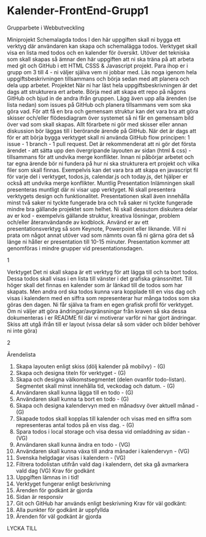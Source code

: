 # Kalender-FrontEnd-Grupp1
Grupparbete i Webbutveckling

Miniprojekt
Schemalagda todos
I den här uppgiften skall ni bygga ett verktyg där användaren kan skapa och schemalägga
todos. Verktyget skall visa en lista med todos och en kalender för översikt. Utöver det
tekniska som skall skapas så ämnar den här uppgiften att ni ska träna på att arbeta med
git och GitHub i ett HTML CSSS & Javascript projekt.
Para ihop er i grupp om 3 till 4 - ni väljer själva vem ni jobbar med. Läs noga igenom hela
uppgiftsbeskrivningen tillsammans och börja sedan med att planera och dela upp arbetet.
Projektet
När ni har läst hela uppgiftsbeskrivningen är det dags att strukturera ert arbete. Börja
med att skapa ett repo på någons GitHub och bjud in de andra ifrån gruppen. Lägg även
upp alla ärenden (se lista nedan) som issues på GitHub och planera tillsammans vem som
ska göra vad. För att få en bra och gemensam struktur kan det vara bra att göra skisser
och/eller flödesdiagram över systemet så ni får en gemensam bild över vad som skall
skapas. Allt förarbete ni gör med skisser eller annan diskussion bör läggas till i berörande
ärende på GitHub. När det är dags att för er att börja bygga verktyget skall ni använda
GitHub flow principen: 1 issue - 1 branch - 1 pull request.
Det är rekommenderat att ni gör det första ärendet - att sätta upp den övergripande
layouten av sidan (html & css) - tillsammans för att undvika merge konflikter. Innan ni
påbörjar arbetet och tar egna ärende bör ni fundera på hur ni ska strukturera ert projekt
och vilka filer som skall finnas. Exempelvis kan det vara bra att skapa en javascript fil för
varje del i verktyget, todos.js, calendar.js och today.js, det hjälper er också att undvika merge
konflikter.
Muntlig Presentation
Inlämningen skall presenteras muntligt där ni visar upp verktyget. Ni skall presentera
verktygets design och funktionalitet. Presentationen skall även innehålla minst två saker
ni tyckte fungerade bra och två saker ni tyckte fungerade mindre bra gällande projektet
som helhet. Ni skall dessutom diskutera delar av er kod - exempelvis gällande struktur,
kreativa lösningar, problem och/eller återanvändande av kodblock. Använd er av ett
presentationsverktyg så som Keynote, Powerpoint eller liknande. Vill ni prata om något
annat utöver vad som nämnts ovan få ni gärna göra det så länge ni håller er presentation
till 10-15 minuter.
Presentation kommer att genomföras i mindre grupper vid presentationsdagen.

1

Verktyget
Det ni skall skapa är ett verktyg för att lägga till och ta bort todos. Dessa todos skall visas i
en lista till vänster i det grafiska gränssnittet. Till höger skall det finnas en kalender som är
länkad till de todos som har skapats. Men andra ord ska todos kunna vara kopplade till en
viss dag och visas i kalendern med en siffra som representerar hur många todos som ska
göras den dagen. Ni får själva ta fram en egen grafisk profil för verktyget. Om ni väljer att
göra ändringar/avgränsningar från kraven så ska dessa dokumenteras i er README fil
där vi motiverar varför ni har gjort ändringar.
Skiss att utgå ifrån till er layout (vissa delar så som väder och bilder behöver ni inte göra)

2

Ärendelista
1. Skapa layouten enligt skiss (dölj kalender på mobilvy) - (G)
2. Skapa och designa titeln för verktyget - (G)
3. Skapa och designa välkomstsegmentet (delen ovanför todo-listan). Segmentet skall
minst innehålla tid, veckodag och datum. - (G)
4. Användaren skall kunna lägga till en todo - (G)
5. Användaren skall kunna ta bort en todo - (G)
6. Skapa och designa kalendervyn med en månadsvy över aktuell månad - (G)
7. Skapade todos skall kopplas till kalender och visas med en siffra som representeras
antal todos på en viss dag. - (G)
8. Spara todos i local storage och visa dessa vid omladdning av sidan - (VG)
9. Användaren skall kunna ändra en todo - (VG)
10. Användaren skall kunna växa till andra månader i kalendervyn - (VG)
11. Svenska helgdagar visas i kalendern - (VG)
12. Filtrera todolistan utifrån vald dag i kalendern, det ska gå avmarkera vald dag (VG)
Krav för godkänt
1. Uppgiften lämnas in i tid!
2. Verktyget fungerar enligt beskrivning
3. Ärenden för godkänt är gjorda
4. Sidan är responsiv
5. Git och GitHub har används enligt beskrivning
Krav för väl godkänt:
1. Alla punkter för godkänt är uppfyllda
2. Ärenden för väl godkänt är gjorda

LYCKA TILL
